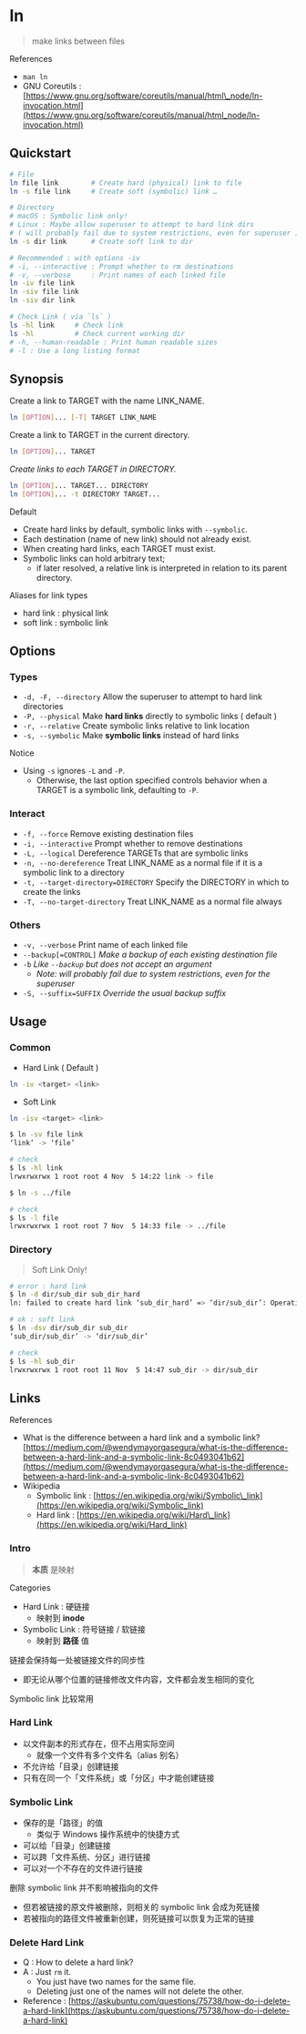 # ln

> make links between files

References

* `man ln`
* GNU Coreutils : [https://www.gnu.org/software/coreutils/manual/html\_node/ln-invocation.html](https://www.gnu.org/software/coreutils/manual/html_node/ln-invocation.html)

## Quickstart

```bash
# File
ln file link        # Create hard (physical) link to file
ln -s file link     # Create soft (symbolic) link …

# Directory
# macOS : Symbolic link only!
# Linux : Maybe allow superuser to attempt to hard link dirs
# ( will probably fail due to system restrictions, even for superuser )
ln -s dir link      # Create soft link to dir

# Recommended : with options -iv
# -i, --interactive : Prompt whether to rm destinations
# -v, --verbose     : Print names of each linked file
ln -iv file link
ln -siv file link
ln -siv dir link

# Check Link ( via `ls` )
ls -hl link     # Check link
ls -hl          # Check current working dir
# -h, --human-readable : Print human readable sizes
# -l : Use a long listing format
```

## Synopsis

Create a link to TARGET with the name LINK\_NAME.

```bash
ln [OPTION]... [-T] TARGET LINK_NAME
```

Create a link to TARGET in the current directory.

```bash
ln [OPTION]... TARGET
```

_Create links to each TARGET in DIRECTORY._

```bash
ln [OPTION]... TARGET... DIRECTORY
ln [OPTION]... -t DIRECTORY TARGET...
```

Default

* Create hard links by default, symbolic links with `--symbolic`.
* Each destination \(name of new link\) should not already exist.
* When creating hard links, each TARGET must exist.
* Symbolic links can hold arbitrary text;
  * if later resolved, a relative link is interpreted in relation to its parent directory.

Aliases for link types

* hard link : physical link
* soft link : symbolic link

## Options

### Types

* `-d, -F, --directory` Allow the superuser to attempt to hard link directories
* `-P, --physical` Make **hard links** directly to symbolic links \( default \)
* `-r, --relative` Create symbolic links relative to link location
* `-s, --symbolic` Make **symbolic links** instead of hard links

Notice

* Using `-s` ignores `-L` and `-P`.
  * Otherwise, the last option specified controls behavior when a TARGET is a symbolic link, defaulting to `-P`.

### Interact

* `-f, --force` Remove existing destination files
* `-i, --interactive` Prompt whether to remove destinations
* `-L, --logical` Dereference TARGETs that are symbolic links
* `-n, --no-dereference` Treat LINK\_NAME as a normal file if it is a symbolic link to a directory
* `-t, --target-directory=DIRECTORY` Specify the DIRECTORY in which to create the links
* `-T, --no-target-directory` Treat LINK\_NAME as a normal file always

### Others

* `-v, --verbose` Print name of each linked file
* `--backup[=CONTROL]` _Make a backup of each existing destination file_
* `-b` _Like `--backup` but does not accept an argument_
  * _Note: will probably fail due to system restrictions, even for the superuser_
* `-S, --suffix=SUFFIX` _Override the usual backup suffix_

## Usage

### Common

* Hard Link \( Default \)

```bash
ln -iv <target> <link>
```

* Soft Link

```bash
ln -isv <target> <link>
```

```bash
$ ln -sv file link
‘link’ -> ‘file’

# check
$ ls -hl link
lrwxrwxrwx 1 root root 4 Nov  5 14:22 link -> file
```

```bash
$ ln -s ../file

# check
$ ls -l file
lrwxrwxrwx 1 root root 7 Nov  5 14:33 file -> ../file
```

### Directory

> Soft Link Only!

```bash
# error : hard link
$ ln -d dir/sub_dir sub_dir_hard
ln: failed to create hard link ‘sub_dir_hard’ => ‘dir/sub_dir’: Operation not permitted

# ok : soft link
$ ln -dsv dir/sub_dir sub_dir
‘sub_dir/sub_dir’ -> ‘dir/sub_dir’

# check
$ ls -hl sub_dir
lrwxrwxrwx 1 root root 11 Nov  5 14:47 sub_dir -> dir/sub_dir
```

## Links

References

* What is the difference between a hard link and a symbolic link? [https://medium.com/@wendymayorgasegura/what-is-the-difference-between-a-hard-link-and-a-symbolic-link-8c0493041b62](https://medium.com/@wendymayorgasegura/what-is-the-difference-between-a-hard-link-and-a-symbolic-link-8c0493041b62)
* Wikipedia
  * Symbolic link : [https://en.wikipedia.org/wiki/Symbolic\_link](https://en.wikipedia.org/wiki/Symbolic_link)
  * Hard link : [https://en.wikipedia.org/wiki/Hard\_link](https://en.wikipedia.org/wiki/Hard_link)

### Intro

> **本质** 是映射

Categories

* Hard Link : 硬链接
  * 映射到 **inode**
* Symbolic Link : 符号链接 / 软链接
  * 映射到 **路径** 值

链接会保持每一处被链接文件的同步性

* 即无论从哪个位置的链接修改文件内容，文件都会发生相同的变化

Symbolic link 比较常用

### Hard Link

* 以文件副本的形式存在，但不占用实际空间
  * 就像一个文件有多个文件名（alias 别名）
* 不允许给「目录」创建链接
* 只有在同一个「文件系统」或「分区」中才能创建链接

### Symbolic Link

* 保存的是「路径」的值
  * 类似于 Windows 操作系统中的快捷方式
* 可以给「目录」创建链接
* 可以跨「文件系统、分区」进行链接
* 可以对一个不存在的文件进行链接

删除 symbolic link 并不影响被指向的文件

* 但若被链接的原文件被删除，则相关的 symbolic link 会成为死链接
* 若被指向的路径文件被重新创建，则死链接可以恢复为正常的链接

### Delete Hard Link

* Q : How to delete a hard link?
* A : Just `rm` it.
  * You just have two names for the same file.
  * Deleting just one of the names will not delete the other.
* Reference : [https://askubuntu.com/questions/75738/how-do-i-delete-a-hard-link](https://askubuntu.com/questions/75738/how-do-i-delete-a-hard-link)

